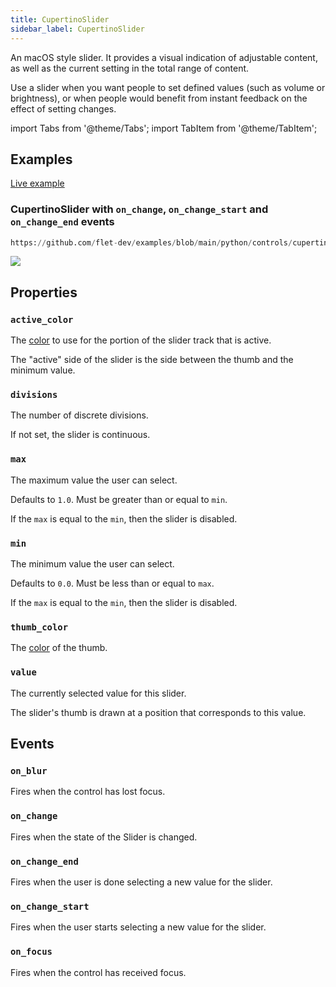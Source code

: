 ```yaml
---
title: CupertinoSlider
sidebar_label: CupertinoSlider
---
```


An macOS style slider. It provides a visual indication of adjustable content, as well as the current setting in the total range of content.

Use a slider when you want people to set defined values (such as volume or brightness), or when people would benefit from instant feedback on the effect of setting changes.

import Tabs from '@theme/Tabs';
import TabItem from '@theme/TabItem';

## Examples

[Live example](https://flet-controls-gallery.fly.dev/input/cupertinoslider)

### CupertinoSlider with `on_change`, `on_change_start` and `on_change_end` events


```python reference
https://github.com/flet-dev/examples/blob/main/python/controls/cupertino/cupertino-input-and-selections/cupertino-slider-example.py
```


<img src="/img/docs/controls/cupertinoslider/cupertino-slider-with-events.gif" className="screenshot-30"/>

## Properties

### `active_color`

The [color](/docs/reference/colors) to use for the portion of the slider track that is active.

The "active" side of the slider is the side between the thumb and the minimum value.

### `divisions`

The number of discrete divisions.

If not set, the slider is continuous.

### `max`

The maximum value the user can select.

Defaults to `1.0`. Must be greater than or equal to `min`.

If the `max` is equal to the `min`, then the slider is disabled.

### `min`

The minimum value the user can select.

Defaults to `0.0`. Must be less than or equal to `max`.

If the `max` is equal to the `min`, then the slider is disabled.

### `thumb_color`

The [color](/docs/reference/colors) of the thumb.

### `value`

The currently selected value for this slider.

The slider's thumb is drawn at a position that corresponds to this value.

## Events

### `on_blur`

Fires when the control has lost focus.

### `on_change`

Fires when the state of the Slider is changed.

### `on_change_end`

Fires when the user is done selecting a new value for the slider.

### `on_change_start`

Fires when the user starts selecting a new value for the slider.

### `on_focus`

Fires when the control has received focus.
